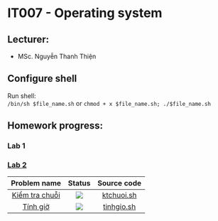 # IT007 - Operating system
## Lecturer:
- MSc. Nguyễn Thanh Thiện    

## Configure shell  
Run shell:   
`/bin/sh $file_name.sh` or `chmod + x $file_name.sh; ./$file_name.sh`     

## Homework progress:   
### Lab 1
### [Lab 2](https://github.com/ngctnnnn/IT007/tree/main/Lab02/Homework)     
| Problem name | Status | Source code |
|:---:|:---:|:--:|
| [Kiểm tra chuỗi](https://github.com/ngctnnnn/IT007/tree/main/Lab02/Homework) | ![](https://img.shields.io/badge/-Accepted-brightgreen) | [ktchuoi.sh](https://github.com/ngctnnnn/IT007/blob/main/Lab02/Homework/ktchuoi.sh) |
| [Tính giờ](https://github.com/ngctnnnn/IT007/tree/main/Lab02/Homework) | ![](https://img.shields.io/badge/-Accepted-brightgreen) | [tinhgio.sh](https://github.com/ngctnnnn/IT007/blob/main/Lab02/Homework/tinhgio.sh) |
